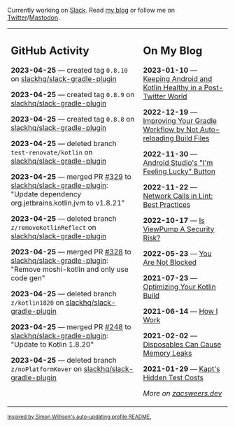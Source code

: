 Currently working on [Slack](https://slack.com/). Read [my blog](https://zacsweers.dev/) or follow me on [Twitter](https://twitter.com/ZacSweers)/[Mastodon](https://hachyderm.io/@ZacSweers).

<table><tr><td valign="top" width="60%">

## GitHub Activity
<!-- githubActivity starts -->
**2023-04-25** — created tag `0.8.10` on [slackhq/slack-gradle-plugin](https://github.com/slackhq/slack-gradle-plugin)

**2023-04-25** — created tag `0.8.9` on [slackhq/slack-gradle-plugin](https://github.com/slackhq/slack-gradle-plugin)

**2023-04-25** — created tag `0.8.8` on [slackhq/slack-gradle-plugin](https://github.com/slackhq/slack-gradle-plugin)

**2023-04-25** — deleted branch `test-renovate/kotlin` on [slackhq/slack-gradle-plugin](https://github.com/slackhq/slack-gradle-plugin)

**2023-04-25** — merged PR [#329](https://github.com/slackhq/slack-gradle-plugin/pull/329) to [slackhq/slack-gradle-plugin](https://github.com/slackhq/slack-gradle-plugin): "Update dependency org.jetbrains.kotlin.jvm to v1.8.21"

**2023-04-25** — deleted branch `z/removeKotlinReflect` on [slackhq/slack-gradle-plugin](https://github.com/slackhq/slack-gradle-plugin)

**2023-04-25** — merged PR [#328](https://github.com/slackhq/slack-gradle-plugin/pull/328) to [slackhq/slack-gradle-plugin](https://github.com/slackhq/slack-gradle-plugin): "Remove moshi-kotlin and only use code gen"

**2023-04-25** — deleted branch `z/kotlin1820` on [slackhq/slack-gradle-plugin](https://github.com/slackhq/slack-gradle-plugin)

**2023-04-25** — merged PR [#248](https://github.com/slackhq/slack-gradle-plugin/pull/248) to [slackhq/slack-gradle-plugin](https://github.com/slackhq/slack-gradle-plugin): "Update to Kotlin 1.8.20"

**2023-04-25** — deleted branch `z/noPlatformKover` on [slackhq/slack-gradle-plugin](https://github.com/slackhq/slack-gradle-plugin)
<!-- githubActivity ends -->
</td><td valign="top" width="40%">

## On My Blog
<!-- blog starts -->
**2023-01-10** — [Keeping Android and Kotlin Healthy in a Post-Twitter World](https://www.zacsweers.dev/keeping-android-healthy/)

**2022-12-19** — [Improving Your Gradle Workflow by Not Auto-reloading Build Files](https://www.zacsweers.dev/improving-your-workflow-by-not-auto-reloading-build-files/)

**2022-11-30** — [Android Studio's "I'm Feeling Lucky" Button](https://www.zacsweers.dev/android-studios-im-feeling-lucky-button/)

**2022-11-22** — [Network Calls in Lint: Best Practices](https://www.zacsweers.dev/network-calls-in-lint-best-practices/)

**2022-10-17** — [Is ViewPump A Security Risk?](https://www.zacsweers.dev/is-viewpump-a-security-risk/)

**2022-05-23** — [You Are Not Blocked](https://www.zacsweers.dev/you-are-not-blocked/)

**2021-07-23** — [Optimizing Your Kotlin Build](https://www.zacsweers.dev/optimizing-your-kotlin-build/)

**2021-06-14** — [How I Work](https://www.zacsweers.dev/how-i-work/)

**2021-02-02** — [Disposables Can Cause Memory Leaks](https://www.zacsweers.dev/disposables-can-cause-memory-leaks/)

**2021-01-29** — [Kapt's Hidden Test Costs](https://www.zacsweers.dev/kapts-hidden-test-costs/)
<!-- blog ends -->
_More on [zacsweers.dev](https://zacsweers.dev/)_
</td></tr></table>

<sub><a href="https://simonwillison.net/2020/Jul/10/self-updating-profile-readme/">Inspired by Simon Willison's auto-updating profile README.</a></sub>